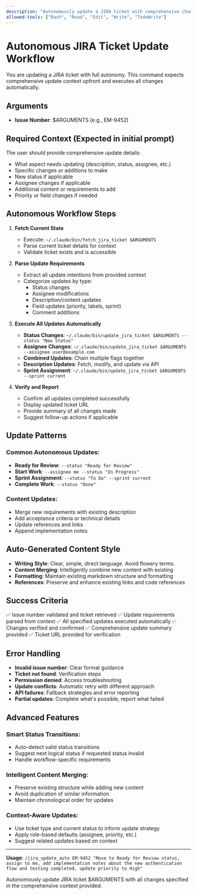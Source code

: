 ```yaml
---
description: "Autonomously update a JIRA ticket with comprehensive changes based on provided context"
allowed-tools: ["Bash", "Read", "Edit", "Write", "TodoWrite"]
---
```


# Autonomous JIRA Ticket Update Workflow

You are updating a JIRA ticket with full autonomy. This command expects comprehensive update context upfront and executes all changes automatically.

## Arguments
- **Issue Number**: $ARGUMENTS (e.g., EM-9452)

## Required Context (Expected in initial prompt)
The user should provide comprehensive update details:
- What aspect needs updating (description, status, assignee, etc.)
- Specific changes or additions to make
- New status if applicable
- Assignee changes if applicable
- Additional content or requirements to add
- Priority or field changes if needed

## Autonomous Workflow Steps

1. **Fetch Current State**
   - Execute: `~/.claude/bin/fetch_jira_ticket $ARGUMENTS`
   - Parse current ticket details for context
   - Validate ticket exists and is accessible

2. **Parse Update Requirements**
   - Extract all update intentions from provided context
   - Categorize updates by type:
     - Status changes
     - Assignee modifications
     - Description/content updates
     - Field updates (priority, labels, sprint)
     - Comment additions

3. **Execute All Updates Automatically**
   - **Status Changes**: `~/.claude/bin/update_jira_ticket $ARGUMENTS --status "New Status"`
   - **Assignee Changes**: `~/.claude/bin/update_jira_ticket $ARGUMENTS --assignee user@example.com`
   - **Combined Updates**: Chain multiple flags together
   - **Description Updates**: Fetch, modify, and update via API
   - **Sprint Assignment**: `~/.claude/bin/update_jira_ticket $ARGUMENTS --sprint current`

4. **Verify and Report**
   - Confirm all updates completed successfully
   - Display updated ticket URL
   - Provide summary of all changes made
   - Suggest follow-up actions if applicable

## Update Patterns

### Common Autonomous Updates:
- **Ready for Review**: `--status "Ready for Review"`
- **Start Work**: `--assignee me --status "In Progress"`
- **Sprint Assignment**: `--status "To Do" --sprint current`
- **Complete Work**: `--status "Done"`

### Content Updates:
- Merge new requirements with existing description
- Add acceptance criteria or technical details
- Update references and links
- Append implementation notes

## Auto-Generated Content Style

- **Writing Style**: Clear, simple, direct language. Avoid flowery terms.
- **Content Merging**: Intelligently combine new content with existing
- **Formatting**: Maintain existing markdown structure and formatting
- **References**: Preserve and enhance existing links and code references

## Success Criteria

✅ Issue number validated and ticket retrieved
✅ Update requirements parsed from context
✅ All specified updates executed automatically
✅ Changes verified and confirmed
✅ Comprehensive update summary provided
✅ Ticket URL provided for verification

## Error Handling

- **Invalid issue number**: Clear format guidance
- **Ticket not found**: Verification steps
- **Permission denied**: Access troubleshooting
- **Update conflicts**: Automatic retry with different approach
- **API failures**: Fallback strategies and error reporting
- **Partial updates**: Complete what's possible, report what failed

## Advanced Features

### Smart Status Transitions:
- Auto-detect valid status transitions
- Suggest next logical status if requested status invalid
- Handle workflow-specific requirements

### Intelligent Content Merging:
- Preserve existing structure while adding new content
- Avoid duplication of similar information
- Maintain chronological order for updates

### Context-Aware Updates:
- Use ticket type and current status to inform update strategy
- Apply role-based defaults (assignee, priority, etc.)
- Suggest related updates based on context

---

**Usage**: `/jira_update_auto EM-9452 "Move to Ready for Review status, assign to me, add implementation notes about the new authentication flow and testing completed, update priority to High"`

Autonomously update JIRA ticket $ARGUMENTS with all changes specified in the comprehensive context provided.